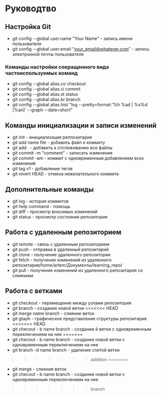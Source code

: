 # Руководтво
## Настройка Git
+ git config --global user.name "Your Name" - запись имени пользователя
+ git config --global user.email "your_email@whatever.com" - запись электронной почты пользователя
### Команды настройки сокращенного вида частоиспользуемых команд
+ git config --global alias.co checkout
+ git config --global alias.ci commit
+ git config --global alias.st status
+ git config --global alias.br branch
+ git config --global alias.hist "log --pretty=format:'%h %ad | %s%d [%an]' --graph --date=short"
## Команды инициализации и записи изменений
+ git init - инициализация реппозитария
+ git add name file - добавить файл к коммиту
+ git add . - добавить к отслеживанию все файлы
+ git commit -m "comment" - записать изменения
+ git commit -am - коммит с одновременным добавлением всех изменений
+ git tag v1 - добавление тегов
+ git revert HEAD - отмена нежелательного коммита
## Дополнительные команды
+ git log - история коммитов
+ git help command - помощь 
+ git diff - просмотр вносимых изменений
+ git status - просмотр состояния репозитория
## Работа с удаленным репозиторием
+ git remote - связь с удаленным репозиторием
+ git push - отправка в удаленный репозитарий
+ git clone - получение удаленного репозитория
+ git fetch - получение изменений из удаленного репозитария/home/artem/Документы/learning_repo/
+ git pull - получение изменений из удаленного репозитария со слиянием
## Работа с ветками
+ git checkout - перемещение между узлами репозитория
+ git branch - создание новой ветки
<<<<<<< HEAD
+ git merge name branch - слияние веток
+ git gtaph - графическое представление структуры репозитария
<<<<<<< HEAD
+ git checout - b name branch - создание й ветки с одновременным переключением на нее
=======
+ git checout - b name branch - создание новой ветки с одновременным переключением на нее
+ git branch -d name branch - удаление слитой ветки
>>>>>>> addition
=======
+ git merge - слияние веток
+ git checout - b name branch - создание новой ветки с одновременным переключением на нее
>>>>>>> branch
